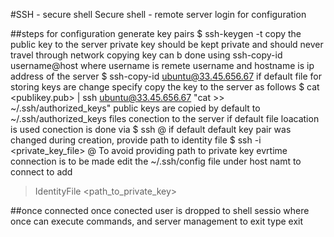 #SSH - secure shell
 Secure shell - remote server login for configuration

##steps for configuration
 generate key pairs
 $ ssh-keygen -t <typeieRSA>
 copy the public key to the server
 private key should be kept private and should never travel through network
 copying key can b done using ssh-copy-id username@host
 where username is remete username and hostname  is ip address of the server
 $ ssh-copy-id ubuntu@33.45.656.67
 if default file for storing keys are change specify copy the key to the server as follows
 $ cat <publikey.pub> | ssh ubuntu@33.45.656.67 "cat >> ~/.ssh/authorized_keys"
 public keys are copied by default to ~/.ssh/authorized_keys files
 conection to the server
 if default file loacation is used conection is done via
 $ ssh <username>@<hostaddress>
 if default default key pair was changed during creation, provide path to identity file
 $ ssh -i <private_key_file> <username>@<hostaddress>
 To avoid providing path to private key evrtime connection is to be made
 edit the ~/.ssh/config file under host namt to connect to add
 > IdentityFile <path_to_private_key>

##once connected
 once conected user is dropped to shell sessio where once can execute commands,
 and server management
 to exit type exit
